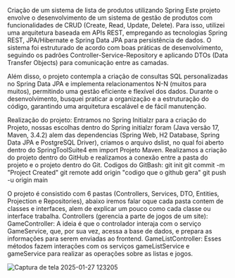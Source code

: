 Criação de um sistema de lista de produtos utilizando Spring
Este projeto envolve o desenvolvimento de um sistema de gestão de produtos com funcionalidades de CRUD (Create, Read, Update, Delete). Para isso, utilizei uma arquitetura baseada em APIs REST, empregando as tecnologias Spring REST, JPA/Hibernate e Spring Data JPA para persistência de dados. O sistema foi estruturado de acordo com boas práticas de desenvolvimento, seguindo os padrões Controller-Service-Repository e aplicando DTOs (Data Transfer Objects) para comunicação entre as camadas.

Além disso, o projeto contempla a criação de consultas SQL personalizadas no Spring Data JPA e implementa relacionamentos N-N (muitos para muitos), permitindo uma gestão eficiente e flexível dos dados. Durante o desenvolvimento, busquei praticar a organização e a estruturação do código, garantindo uma arquitetura escalável e de fácil manutenção.

Realização do projeto:
Entramos no Spring Initialzr para a criação do Projeto, nossas escolhas dentro do Spring initialzr foram (Java versão 17, Maven, 3.4.2) alem das dependencias (Spring Web, H2 Database, Spring Data JPA e PostgreSQL Driver), criamos o arquivo dslist, no qual foi aberto dentro do SpringToolSuite4 em import Projeto Maven. Realizamos a criação do projeto dentro do GitHub e realizamos a conexão entre a pasta do projeto e o projeto dentro do Git.
Codigos do GitBash:
git init
git commit -m "Project Created"
git remote add origin "codigo que o github gera"
git push -u origin main 

O projeto é consistido com 6 pastas (Controllers, Services, DTO, Entities, Projection e Repositories), abaixo iremos falar oque cada pasta contem de classes e interfaces, alem de explicar um pouco como cada classe ou interface trabalha.
Controllers (gerencia a parte de jogos de um site):
GameController:
A ideia é que o controlador interaja com o serviço GameService, que, por sua vez, acessa a base de dados, e prepara as informações para serem enviadas ao frontend.
GameListController:
Esses métodos fazem interações com os serviços gameListService e gameService para realizar as operações sobre as listas e jogos.


![Captura de tela 2025-01-27 123205](https://github.com/user-attachments/assets/62329ffa-656e-470e-a40a-b835cb93501a)
